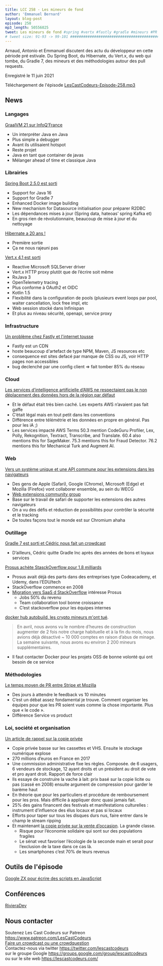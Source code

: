 ```yaml
--- 
title: LCC 258 - Les mineurs de fond
author: 'Emmanuel Bernard'
layout: blog-post
episode: 258
mp3_length: 50556025
tweet: Les mineurs de fond #spring #vertx #fastly #gradle #mineurs #PR
# tweet size: 91-93 -> 99-101 #######################################################################
--- 
```

Arnaud, Antonio et Emmanuel discutent des actu du développeur en cette période pré estivale.
Du Spring Boot, du Hibernate, du Vert.x, du web qui tombe, du Gradle 7, des mineurs et des méthodologies autour des pull requests.

Enregistré le 11 juin 2021

Téléchargement de l'épisode [LesCastCodeurs-Episode-258.mp3](https://traffic.libsyn.com/lescastcodeurs/LesCastCodeurs-Episode-258.mp3)

## News

### Langages

[GraalVM 21 sur InfoQ’France](https://www.infoq.com/fr/news/2021/02/graalvm-21-jvm-java/?itm_source=infoq_en&itm_medium=link_on_en_item&itm_campaign=item_in_other_langs)

* Un interpréter Java en Java
* Plus simple a debugger
* Avant ils utilisaient hotspot
* Reste projet
* Java en tant que container de javas 
* Mélanger ahead of time et classique Java 

### Librairies

[Spring Boot 2.5.0 est sorti](https://spring.io/blog/2021/05/20/spring-boot-2-5-is-now-ga) 

* Support for Java 16
* Support for Gradle 7
* Enhanced Docker image building
* New mechanism for Datasource initialisation pour préparer R2DBC
* Les dépendances mises à jour (Spring data, hateoas’ spring Kafka et)
* En gros rien de révolutionnaire, beaucoup de mise à jour et du nettoyage

[Hibernate a 20 ans !](https://twitter.com/hibernate/status/1396425771040792577?s=21)

* Première sortie 
* Ça ne nous rajeuni pas 

[Vert.x 4.1 est sorti](https://vertx.io/blog/eclipse-vert-x-4-1-0/)

* Reactive Microsoft SQLServer driver 
* Vert.x HTTP proxy plutôt que de l’écrire soit même 
* RxJava 3
* OpenTelemetry tracing
* Plus conforme à OAuth2 et OIDC
* Kotlin 1.5
* Flexibilité dans la configuration de pools (plusieurs event loops par pool, waiter cancellation, lock free impl, etc
* Web session stocké dans Infinispan 
* Et plus au niveau sécurité, openapi, service proxy

### Infrastructure

[Un problème chez Fastly et l'internet tousse](https://www.fastly.com/blog/summary-of-june-8-outage)

* Fastly est un CDN
* hoste beaucoup d'artefact de type NPM, Maven, JS resources etc
* consequence est sites defacé par manque de CSS ou JS, voir HTTP pages non accessibles
* bug declenché par une config client => fait tomber 85% du réseau

### Cloud

[Les services d’intelligence artificielle d’AWS ne respectaient pas le non déplacement des données hors de la région par défaut ](https://techmonitor.ai/techonology/cloud/aws-user-data)

* Et le défaut était très bien caché.  Les experts AWS n’avaient pas fait gaffe
* C’était légal mais en tout petit dans les conventions 
* Différence entre télémétrie et les données en propre en général. Pas pour les iA ;)
* Les services impacté AWS Terms 50.3 mention CodeGuru Profiler, Lex, Polly, Rekognition, Textract, Transcribe, and Translate. 60.4 also mentions this for SageMaker. 75.3 mentions this for Fraud Detector. 76.2 mentions this for Mechanical Turk and Augment AI.

### Web

[Vers un système unique et une API commune pour les extensions dans les navigateurs](https://appleinsider.com/articles/21/06/04/apple-mozilla-google-microsoft-form-group-to-standardize-browser-plug-ins)

* Des gens de Apple (Safari), Google (Chrome), Microsoft (Edge) et Mozilla (Firefox) vont collaborer ensemble, au sein du WECG
* [Web extensions community group](https://www.w3.org/community/webextensions/)
* Base sur le travail de safari de supporter les extensions des autres navigateurs 
* On a vu des défis et réduction de possibilités pour contrôler la sécurité et le tracking
* De toutes façons tout le monde est sur Chromium ahaha 

### Outillage

[Gradle 7 est sorti et Cédric nous fait un crowdcast ](https://gradle.org/whats-new/gradle-7)

* D’ailleurs, Cédric quitte Gradle Inc après des années de bons et loyaux services 

[Prosus achète StasckOverflow pour 1,8 milliards](https://stackoverflow.blog/2021/06/02/prosus-acquires-stack-overflow/)

* Prosus avait déjà des parts dans des entreprises type Codeacademy, et Udemy, dans l’EDU/tech
* StackOverflow commence en 2008
* [Migration vers SaaS d StackOverflow](https://siliconangle.com/2020/05/18/stack-overflow-ramps-up-saas-model-as-it-builds-relationships-with-microsoft-and-developers-cubeconversations/) intéresse Prosus 
    * Jobs 50% du revenu
    * Team collaboration tool bonne croissance 
    * C’est stackoverflow pour les équipes internes 

[docker hub autobuild, les crypto mineurs m'ont tué](https://www.docker.com/blog/changes-to-docker-hub-autobuilds/). 

> En avril, nous avons vu le nombre d’heures de construction augmenter de 2 fois notre charge habituelle et à la fin du mois, nous avions déjà désactivé ~ 10 000 comptes en raison d’abus de minage. La semaine suivante, nous avons eu environ 2 200 mineurs supplémentaires.

* Il faut contacter Docker pour les projets OSS de bonne volonté qui ont besoin de ce service 

### Méthodologies

[Le temps moyen de PR entre Stripe et Mozilla](https://twitter.com/jlongster/status/1400511441556459523?s=21)

* Des jours à attendre le feedback vs 10 minutes 
* C’est un débat assez fondamental je trouve. Comment organiser les équipes pour que les PR soient vues comme la chose importante. Plus que « le code ». 
* Différence Service vs product 

### Loi, société et organisation

[Un article de rappel sur la copie privée](https://www.nextinpact.com/article/30201/108870-la-redevance-copie-privee-vache-a-lait-industries-culturelles)

* Copie privée basse sur les cassettes et VHS. Ensuite le stockage numérique explose 
* 270 millions d’euros en France en 2017
* Une commission administrative fixe les règles. Composée.  de 6 usagers, 6 vendeurs de stockage, 12 ayant droits et un président au droit de vote et pro ayant droit. Rapport de force clair
* Ils essaye de construire la vache à lait: prix basé sur la copie licite ou pas (cassé en 2008) ensuite argument de compression pour garder le barème haut 
* En théorie que pour les particuliers et procédure de remboursement pour les pros. Mais difficile à appliquer donc quasi jamais fait. 
* 25% des gains financent des festivals et manifestations culturelles : instrument d’influence des élus locaux et pas si locaux 
* Efforts pour taper sur tous les disques durs nus, faire entrer dans le champ le stream ripping
* Et maintenant [la copie privée sur la vente d’occasion](https://actualitte.com/article/100640/politique-publique/copie-privee-les-appareils-reconditionnes-pomme-de-discorde). La grande classe. 
    * Risque pour l’économie solidaire qui sont sur des populations fragiles 
    * Le sénat veut favoriser l’écologie de la seconde main et serait pour l’exclusion de la taxe dans ce cas là. 
    * Les smartphones c’est 70% de leurs revenus

## Outils de l'épisode

[Google ZX pour écrire des scripts en JavaScript](https://t.co/kDnarh0A13)

## Conférences

[RivieraDev](https://rivieradev.fr)

## Nous contacter

Soutenez Les Cast Codeurs sur Patreon <https://www.patreon.com/LesCastCodeurs>  
[Faire un crowdcast ou une crowdquestion](https://lescastcodeurs.com/crowdcasting/)  
Contactez-nous via twitter <https://twitter.com/lescastcodeurs>  
sur le groupe Google <https://groups.google.com/group/lescastcodeurs>  
ou sur le site web <https://lescastcodeurs.com/>
<!-- vim: set spelllang=fr : -->
